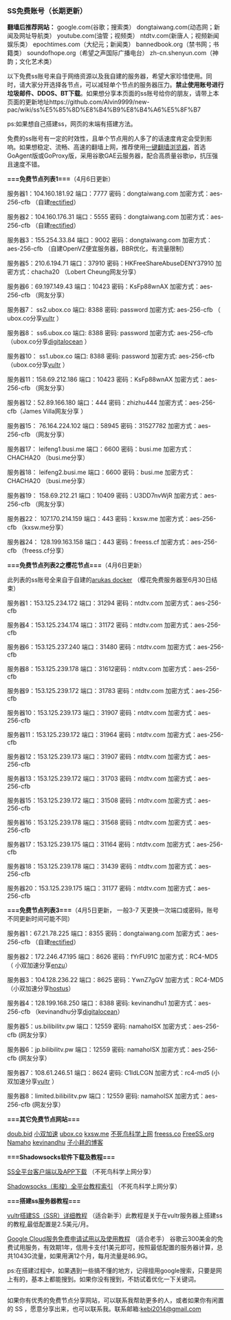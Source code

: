 ### SS免费账号（长期更新）

**翻墙后推荐网站：** google.com(谷歌；搜索类） dongtaiwang.com(动态网；新闻及网址导航类）  youtube.com(油管；视频类）  ntdtv.com(新唐人；视频新闻娱乐类）    epochtimes.com（大纪元；新闻类）   bannedbook.org（禁书网；书籍类）   soundofhope.org（希望之声国际广播电台）
    zh-cn.shenyun.com（神韵；文化艺术类）

以下免费ss账号来自于网络资源以及我自建的服务器，希望大家珍惜使用。同时，请大家分开选择各节点，可以减轻单个节点的服务器压力。**禁止使用账号进行垃圾邮件、DDOS、BT下载**。如果想分享本页面的ss账号给你的朋友，请带上本页面的更新地址https://github.com/Alvin9999/new-pac/wiki/ss%E5%85%8D%E8%B4%B9%E8%B4%A6%E5%8F%B7

ps:如果想自己搭建ss，网页的末端有搭建方法。

免费的ss账号有一定的时效性，且单个节点用的人多了的话速度肯定会受到影响。如果想稳定、流畅、高速的翻墙上网，推荐使用[一键翻墙浏览器](https://github.com/Alvin9999/new-pac/wiki)，首选GoAgent版或GoProxy版，采用谷歌GAE云服务器，配合高质量谷歌ip，抗压强且速度不错。

**===免费节点列表1===**（4月6日更新）

服务器1：104.160.181.92 端口：7777 密码：dongtaiwang.com 加密方式：aes-256-cfb （自建[rectified](https://secure.rectified.net/aff.php?aff=206)）

服务器2：104.160.176.31 端口：5555 密码：dongtaiwang.com 加密方式：aes-256-cfb （自建[rectified](https://secure.rectified.net/aff.php?aff=206)）

服务器3：155.254.33.84  端口：9002 密码：dongtaiwang.com 加密方式：aes-256-cfb   （自建OpenVZ便宜服务器，BBR优化，有流量限制）

服务器5：210.6.194.71  端口：37910 密码：HKFreeShareAbuseDENY37910 加密方式：chacha20   （Lobert Cheung网友分享）

服务器6：69.197.149.43  端口：10423  密码：KsFp88wnAX 加密方式：aes-256-cfb （网友分享）

服务器7： ss2.ubox.co 端口: 8388 密码: password 加密方式: aes-256-cfb （ ubox.co分享[vultr](http://www.vultr.com/?ref=7048874) ）

服务器8： ss6.ubox.co 端口: 8388 密码: password 加密方式: aes-256-cfb （ubox.co分享[digitalocean](https://www.digitalocean.com/) ）

服务器10： ss1.ubox.co  端口: 8388 密码: password 加密方式: aes-256-cfb  （ubox.co分享[vultr](http://www.vultr.com/?ref=7048874) ）

服务器11：158.69.212.186  端口：10423  密码：KsFp88wnAX 加密方式：aes-256-cfb （网友分享）

服务器12：52.89.166.180  端口：444  密码：zhizhu444 加密方式：aes-256-cfb（James Villa网友分享 ）

服务器15： 76.164.224.102 端口：58945 密码：31527782 加密方式：aes-256-cfb （网友分享）

服务器17： leifeng1.busi.me 端口：6600 密码：busi.me 加密方式：CHACHA20 （busi.me分享）

服务器18： leifeng2.busi.me 端口：6600 密码：busi.me 加密方式：CHACHA20 （busi.me分享）

服务器19： 158.69.212.21  端口：10409  密码：U3DD7nvWjR 加密方式：aes-256-cfb （网友分享）

服务器22： 107.170.214.159 端口：443 密码：kxsw.me 加密方式：aes-256-cfb （kxsw.me分享）

服务器24： 128.199.163.158 端口：443 密码：freess.cf 加密方式：aes-256-cfb （freess.cf分享）

**===免费节点列表2之樱花节点===**（4月6日更新）

此列表的ss账号全来自于自建的[arukas docker](https://arukas.io/) （樱花免费服务器至6月30日结束）

服务器1：153.125.234.172  端口：31294 密码：ntdtv.com 加密方式：aes-256-cfb

服务器4：153.125.234.174  端口：31172 密码：ntdtv.com 加密方式：aes-256-cfb

服务器6：153.125.237.240  端口：31480 密码：ntdtv.com 加密方式：aes-256-cfb

服务器8：153.125.239.178  端口：31612密码：ntdtv.com 加密方式：aes-256-cfb

服务器9：153.125.239.172  端口：31783 密码：ntdtv.com 加密方式：aes-256-cfb

服务器10：153.125.239.173  端口：31907 密码：ntdtv.com 加密方式：aes-256-cfb

服务器11：153.125.239.172  端口：31964 密码：ntdtv.com 加密方式：aes-256-cfb

服务器12：153.125.239.173  端口：31907 密码：ntdtv.com 加密方式：aes-256-cfb

服务器13：153.125.239.172  端口：31703 密码：ntdtv.com 加密方式：aes-256-cfb

服务器15：153.125.239.172  端口：31508 密码：ntdtv.com 加密方式：aes-256-cfb

服务器16：153.125.239.178  端口：31568 密码：ntdtv.com 加密方式：aes-256-cfb

服务器17：153.125.239.175  端口：31164 密码：ntdtv.com 加密方式：aes-256-cfb

服务器18：153.125.239.178  端口：31439 密码：ntdtv.com 加密方式：aes-256-cfb

服务器20：153.125.239.175  端口：31177 密码：ntdtv.com 加密方式：aes-256-cfb

**===免费节点列表3===**（4月5日更新， 一般3-7 天更换一次端口或密码，账号不同更新时间可能不同）

服务器1：67.21.78.225  端口：8355 密码：dongtaiwang.com 加密方式：aes-256-cfb （自建[rectified](https://secure.rectified.net/aff.php?aff=206)）

服务器2：172.246.47.195  端口：8626  密码：fYrFU91C 加密方式：RC4-MD5  （ 小双加速分享[enzu](https://enzu.com/)）

服务器3：104.128.236.22  端口：8625  密码：YwnZ7gGV 加密方式：RC4-MD5  （小双加速分享[hostus](https://hostus.us/)）

服务器4：128.199.168.250 端口：8388  密码: kevinandhu1  加密方式：aes-256-cfb （kevinandhu分享[digitalocean](https://www.digitalocean.com/)）

服务器5：us.bilibilitv.pw 端口：12559  密码: namahoISX  加密方式：aes-256-cfb (网友分享）

服务器6：jp.bilibilitv.pw 端口：12559  密码: namahoISX  加密方式：aes-256-cfb (网友分享）

服务器7：108.61.246.51 端口：8624  密码: C1ldLCGN  加密方式：rc4-md5 (小双加速分享[vultr](http://www.vultr.com/?ref=7048874) ）

服务器8：limited.bilibilitv.pw 端口：12559  密码: namahoISX  加密方式：aes-256-cfb (网友分享）


**===其它免费节点网站===**

[doub.bid](https://doub.bid/sszhfx/) 
[小双加速](https://xsjs.yhyhd.org/free-ss)
[ubox.co](https://www.vbox.co/)
[kxsw.me](https://kxsw.me/kxsw/)
[不死鸟科学上网](http://yuweining.cn/leifeng/)
[freess.co](http://freess.co/) 
[FreeSS.org](http://freess.org/)
[Namaho](https://www.namaho.org)
[kevinandhu](http://www.kevinandhu.com/?page_id=14)
[子小耗的博客](https://it2you.xyz/?page_id=445)


**===Shadowsocks软件下载及教程===**

[SS全平台客户端以及APP下载](https://busi.me/archives/173/) （不死鸟科学上网分享）

[Shadowsocks（影梭）全平台教程索引](https://busi.me/archives/32/) （不死鸟科学上网分享）


**===搭建ss服务器教程===**

[vultr搭建SS（SSR）详细教程](https://github.com/Alvin9999/new-pac/wiki/%E8%87%AA%E5%BB%BAss%E6%9C%8D%E5%8A%A1%E5%99%A8%E6%95%99%E7%A8%8B) （适合新手）此教程是关于在vultr服务器上搭建ss的教程,最低配置是2.5美元/月。

[Google Cloud服务免费申请试用以及使用教程](http://51.ruyo.net/p/2144.html) （适合老手）
谷歌云300美金的免费试用服务，有效期1年，信用卡支付1美元即可，按照最低配置的服务器计算，总共1043G流量，如果用满12个月，每月流量是86.9G。

ps:在搭建过程中，如果遇到一些搞不懂的地方，记得擅用google搜索，只要是网上有的，基本上都能搜到。如果你没有搜到，不妨试着优化一下关键词。

***

如果你有优秀的免费节点分享网站，可以联系我帮助更多的人，或者如果你有闲置的 SS ，愿意分享出来，也可以联系我。联系邮箱:kebi2014@gmail.com 